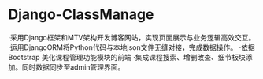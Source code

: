 # Django-ClassManage
‧采用Django框架和MTV架构开发博客网站，实现页面展示与业务逻辑高效交互。 ‧运用DjangoORM将Python代码与本地json文件无缝对接，完成数据操作。 ‧依据 Bootstrap 美化课程管理功能模块的前端 ‧集成课程搜索、增删改查、细节板块添加。同时数据同步至admin管理界面。
